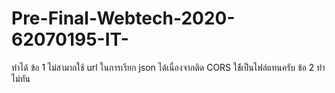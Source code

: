 # Pre-Final-Webtech-2020-62070195-IT-
ทำได้ ข้อ 1 ไม่สามาถใช้ url ในการเรียก json ได้เนื่องจากติด CORS ใช้้เป็นไฟล์แทนครับ
ข้อ 2 ทำไม่ทัน
